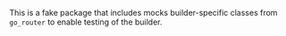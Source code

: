 This is a fake package that includes mocks builder-specific classes from 
`go_router` to enable testing of the builder.
